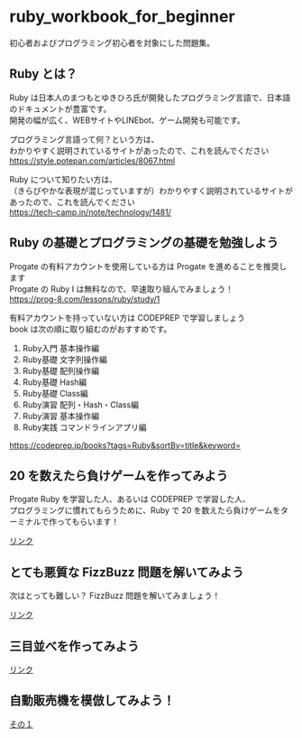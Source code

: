 # ruby_workbook_for_beginner
初心者およびプログラミング初心者を対象にした問題集。

## Ruby とは？
Ruby は日本人のまつもとゆきひろ氏が開発したプログラミング言語で、日本語のドキュメントが豊富です。  
開発の幅が広く、WEBサイトやLINEbot、ゲーム開発も可能です。

プログラミング言語って何？という方は、  
わかりやすく説明されているサイトがあったので、これを読んでください  
https://style.potepan.com/articles/8067.html

Ruby について知りたい方は、  
（きらびやかな表現が混じっていますが）わかりやすく説明されているサイトがあったので、これを読んでください  
https://tech-camp.in/note/technology/1481/

## Ruby の基礎とプログラミングの基礎を勉強しよう
Progate の有料アカウントを使用している方は Progate を進めることを推奨します  
Progate の Ruby I は無料なので、早速取り組んでみましょう！  
https://prog-8.com/lessons/ruby/study/1

有料アカウントを持っていない方は CODEPREP で学習しましょう  
book は次の順に取り組むのがおすすめです。

1. Ruby入門 基本操作編
2. Ruby基礎 文字列操作編
3. Ruby基礎 配列操作編
4. Ruby基礎 Hash編
5. Ruby基礎 Class編
6. Ruby演習 配列・Hash・Class編
7. Ruby演習 基本操作編
8. Ruby実践 コマンドラインアプリ編

https://codeprep.jp/books?tags=Ruby&sortBy=title&keyword=

## 20 を数えたら負けゲームを作ってみよう
Progate Ruby を学習した人、あるいは CODEPREP で学習した人、  
プログラミングに慣れてもらうために、Ruby で 20 を数えたら負けゲームをターミナルで作ってもらいます！

[リンク](./20_count_game.md)

## とても悪質な FizzBuzz 問題を解いてみよう
次はとっても難しい？ FizzBuzz 問題を解いてみましょう！

[リンク](./malicious_fizzbuzz.md)

## 三目並べを作ってみよう

[リンク](./marubatu_game.md)

## 自動販売機を模倣してみよう！

[その１](./vending_machine/vending_machine_1.md)
